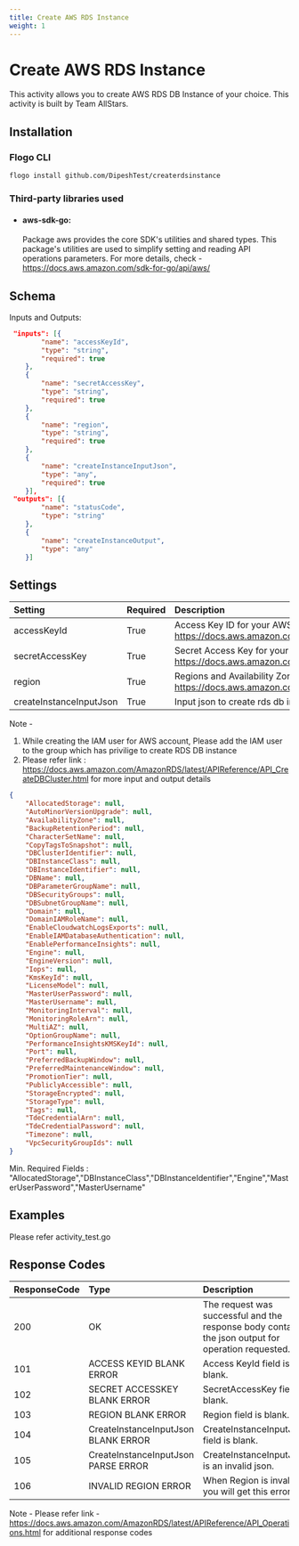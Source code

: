 ```yaml
---
title: Create AWS RDS Instance
weight: 1
---
```


# Create AWS RDS Instance
This activity allows you to create AWS RDS DB Instance of your choice. This activity is built by Team AllStars.

## Installation
### Flogo CLI
```bash
flogo install github.com/DipeshTest/createrdsinstance
```

### Third-party libraries used
- #### aws-sdk-go:
	Package aws provides the core SDK's utilities and shared types. This package's utilities are used to simplify setting and reading API operations parameters. For more details, check - https://docs.aws.amazon.com/sdk-for-go/api/aws/
	
	
## Schema
Inputs and Outputs:

```json
 "inputs": [{
		"name": "accessKeyId",
		"type": "string",
		"required": true
	},
	{
		"name": "secretAccessKey",
		"type": "string",
		"required": true
	},
	{
		"name": "region",
		"type": "string",
		"required": true
	},
	{
		"name": "createInstanceInputJson",
		"type": "any",
		"required": true
	}],
 "outputs": [{
		"name": "statusCode",
		"type": "string"
	},
	{
		"name": "createInstanceOutput",
		"type": "any"
	}]
```
## Settings
| Setting     | Required | Description |
|:------------|:---------|:------------|
| accessKeyId | True     | Access Key ID for your AWS acount, Use link :  https://docs.aws.amazon.com/IAM/latest/UserGuide/id_users_create.html |         
| secretAccessKey   | True    |Secret Access Key for your AWS acount, Use link :  https://docs.aws.amazon.com/IAM/latest/UserGuide/id_users_create.html |
| region    | True     | Regions and Availability Zones for AWS, Check link : https://docs.aws.amazon.com/AmazonRDS/latest/UserGuide/Concepts.RegionsAndAvailabilityZones.html|  
| createInstanceInputJson   | True     | Input json to create rds db instance, Please refer below json schema |

Note - 
1. While creating the IAM user for AWS account, Please add the IAM user to the group which has privilige to create RDS DB instance 
2. Please refer link : https://docs.aws.amazon.com/AmazonRDS/latest/APIReference/API_CreateDBCluster.html for more input and output details

```json
{
	"AllocatedStorage": null,
	"AutoMinorVersionUpgrade": null,
	"AvailabilityZone": null,
	"BackupRetentionPeriod": null,
	"CharacterSetName": null,
	"CopyTagsToSnapshot": null,
	"DBClusterIdentifier": null,
	"DBInstanceClass": null,
	"DBInstanceIdentifier": null,
	"DBName": null,
	"DBParameterGroupName": null,
	"DBSecurityGroups": null,
	"DBSubnetGroupName": null,
	"Domain": null,
	"DomainIAMRoleName": null,
	"EnableCloudwatchLogsExports": null,
	"EnableIAMDatabaseAuthentication": null,
	"EnablePerformanceInsights": null,
	"Engine": null,
	"EngineVersion": null,
	"Iops": null,
	"KmsKeyId": null,
	"LicenseModel": null,
	"MasterUserPassword": null,
	"MasterUsername": null,
	"MonitoringInterval": null,
	"MonitoringRoleArn": null,
	"MultiAZ": null,
	"OptionGroupName": null,
	"PerformanceInsightsKMSKeyId": null,
	"Port": null,
	"PreferredBackupWindow": null,
	"PreferredMaintenanceWindow": null,
	"PromotionTier": null,
	"PubliclyAccessible": null,
	"StorageEncrypted": null,
	"StorageType": null,
	"Tags": null,
	"TdeCredentialArn": null,
	"TdeCredentialPassword": null,
	"Timezone": null,
	"VpcSecurityGroupIds": null
}
```

Min. Required Fields : 
"AllocatedStorage","DBInstanceClass","DBInstanceIdentifier","Engine","MasterUserPassword","MasterUsername"

## Examples
Please refer activity_test.go 

## Response Codes

| ResponseCode     | Type | Description |
|:------------|:---------|:------------|
|200 |OK| The request was successful and the response body contains the json output for operation requested.|
|101 |ACCESS KEYID BLANK ERROR| Access KeyId field is blank.|
|102 |SECRET ACCESSKEY BLANK ERROR| SecretAccessKey  field is blank.|
|103 |REGION BLANK ERROR| Region  field is blank.|
|104 |CreateInstanceInputJson BLANK ERROR| CreateInstanceInputJson  field is blank.|
|105 |CreateInstanceInputJson PARSE ERROR| CreateInstanceInputJson is an invalid json.|
|106 |INVALID REGION ERROR| When Region is invalid you will get this error.|

Note - Please refer link - https://docs.aws.amazon.com/AmazonRDS/latest/APIReference/API_Operations.html for additional response codes
